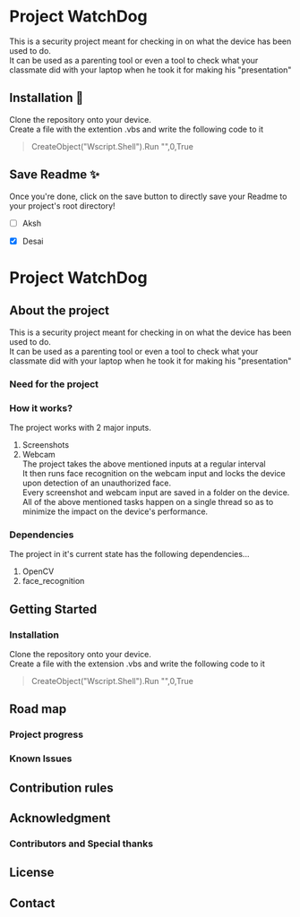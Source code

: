 # Project WatchDog  
This is a security project meant for checking in on what the device has been used to do.  
It can be used as a parenting tool or even a tool to check what your classmate did with your laptop when he took it for making his "presentation"  

## Installation 🚀  
Clone the repository onto your device.    
Create a file with the extention .vbs and write the following code to it 
> CreateObject("Wscript.Shell").Run "<Location of run.bat>",0,True  
    
## Save Readme ✨  
Once you're done, click on the save button to directly save your Readme to your
project's root directory!

- [ ] Aksh
- [x] Desai


# Project WatchDog  

## About the project  
This is a security project meant for checking in on what the device has been used to do.  
It can be used as a parenting tool or even a tool to check what your classmate did with your laptop when he took it for making his "presentation"  

### Need for the project  
  
### How it works?  
The project works with 2 major inputs.  
1. Screenshots  
2. Webcam  
The project takes the above mentioned inputs at a regular interval  
It then runs face recognition on the webcam input and locks the device upon detection of an unauthorized face.  
Every screenshot and webcam input are saved in a folder on the device.  
All of the above mentioned tasks happen on a single thread so as to minimize the impact on the device's performance.  

### Dependencies  
The project in it's current state has the following dependencies...
1. OpenCV
2. face_recognition
  
## Getting Started  
### Installation  
Clone the repository onto your device.    
Create a file with the extension .vbs and write the following code to it 
> CreateObject("Wscript.Shell").Run "<Location of run.bat>",0,True  
  
## Road map  
### Project progress  
### Known Issues  
  
## Contribution rules  
## Acknowledgment  
### Contributors and Special thanks  
  
## License  
  
## Contact  